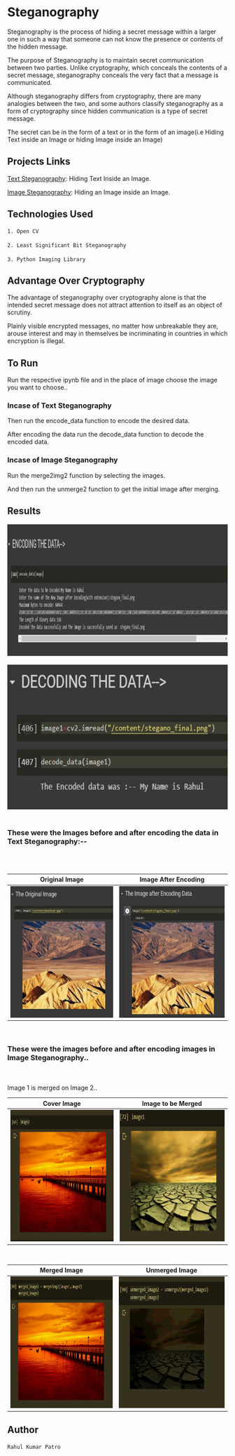 # Steganography

Steganography is the process of hiding a secret message within a larger one in such a way that someone can not know the presence or contents of the hidden message.

The purpose of Steganography is to maintain secret communication between two parties. Unlike cryptography, which conceals the contents of a secret message, steganography conceals the very fact that a message is communicated. 
 
Although steganography differs from cryptography, there are many analogies between the two, and some authors classify steganography as a form of cryptography since hidden communication is a type of secret message.

The secret can be in the form of a text or in the form of an image(i.e Hiding Text inside an Image or hiding Image inside an Image)

## Projects Links 

[Text Steganography](https://nbviewer.jupyter.org/github/Rahul1582/Image-Steganography/blob/master/Text%20Steganography.ipynb): Hiding Text Inside an Image.

[Image Steganography](https://nbviewer.jupyter.org/github/Rahul1582/Steganography/blob/master/Image%20Steganography.ipynb): Hiding an Image inside an Image.


## Technologies Used
```
1. Open CV

2. Least Significant Bit Steganography

3. Python Imaging Library
```

## Advantage Over Cryptography

The advantage of steganography over cryptography alone is that the intended secret message does not attract attention to itself as an object of scrutiny. 

Plainly visible encrypted messages, no matter how unbreakable they are, arouse interest and may in themselves be incriminating in countries in which encryption is illegal.

## To Run

Run the respective ipynb file and in the place of image choose the image you want to choose..

### Incase of Text Steganography

Then run the encode_data function to encode the desired data.

After encoding the data run the decode_data function to decode the encoded data.

### Incase of Image Steganography

Run the merge2img2 function by selecting the images.

And then run the unmerge2 function to get the initial image after merging.




## Results



<img src ="images/encode_data.JPG"  width=900 height=300>  
<br><br>

<img src ="images/decode_data.JPG"  width=900 height=330>
<br><br>

### These were the Images before and after encoding the data in Text Steganography:--
<br><br>

| Original Image | Image After Encoding |
| :---: | :---: |
| <img src ="images/originalimage.JPG"  width=400 height=300>  | <img src ="images/finalimage.JPG"  width=400 height=300> |

<br>

### These were the images before and after encoding images in Image Steganography..
<br><br>
Image 1 is merged on Image 2..

| Cover Image | Image to be Merged |
| :---: | :---: |
| <img src ="images/orig.PNG"  width=400 height=300/> |  <img src='images/orig2.PNG' width=400 height=300/> |

<br>

| Merged Image | Unmerged Image |
| :---: | :---: |
| <img src ="images/final_merge.PNG"  width=400 height=300/> |  <img src='images/final.PNG' width=400 height=300/> |


## Author 
```
Rahul Kumar Patro
```


